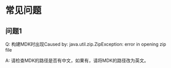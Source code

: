 # 常见问题

## 问题1

Q: 构建MDK时出现Caused by: java.util.zip.ZipException: error in opening zip file

A: 请检查MDK的路径是否有中文，如果有，请将MDK的路径改为英文。